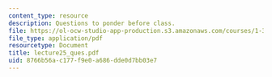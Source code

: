 ```yaml
---
content_type: resource
description: Questions to ponder before class.
file: https://ol-ocw-studio-app-production.s3.amazonaws.com/courses/1-34-waste-containment-and-remediation-technology-spring-2004/8766b56ac177f9e0a686dde0d7bb03e7_lecture25_ques.pdf
file_type: application/pdf
resourcetype: Document
title: lecture25_ques.pdf
uid: 8766b56a-c177-f9e0-a686-dde0d7bb03e7
---
```

